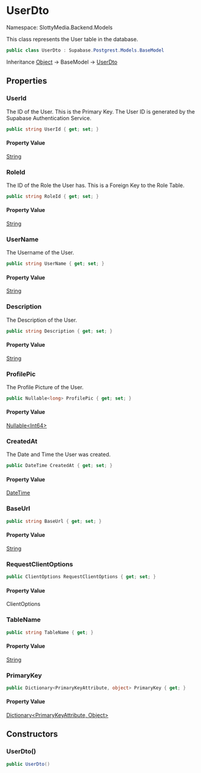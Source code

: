 # UserDto

Namespace: SlottyMedia.Backend.Models

This class represents the User table in the database.

```csharp
public class UserDto : Supabase.Postgrest.Models.BaseModel
```

Inheritance [Object](https://docs.microsoft.com/en-us/dotnet/api/system.object) → BaseModel → [UserDto](./slottymedia.backend.models.userdto.md)

## Properties

### **UserId**

The ID of the User. This is the Primary Key. The User ID is generated by the Supabase Authentication Service.

```csharp
public string UserId { get; set; }
```

#### Property Value

[String](https://docs.microsoft.com/en-us/dotnet/api/system.string)<br>

### **RoleId**

The ID of the Role the User has. This is a Foreign Key to the Role Table.

```csharp
public string RoleId { get; set; }
```

#### Property Value

[String](https://docs.microsoft.com/en-us/dotnet/api/system.string)<br>

### **UserName**

The Username of the User.

```csharp
public string UserName { get; set; }
```

#### Property Value

[String](https://docs.microsoft.com/en-us/dotnet/api/system.string)<br>

### **Description**

The Description of the User.

```csharp
public string Description { get; set; }
```

#### Property Value

[String](https://docs.microsoft.com/en-us/dotnet/api/system.string)<br>

### **ProfilePic**

The Profile Picture of the User.

```csharp
public Nullable<long> ProfilePic { get; set; }
```

#### Property Value

[Nullable&lt;Int64&gt;](https://docs.microsoft.com/en-us/dotnet/api/system.nullable-1)<br>

### **CreatedAt**

The Date and Time the User was created.

```csharp
public DateTime CreatedAt { get; set; }
```

#### Property Value

[DateTime](https://docs.microsoft.com/en-us/dotnet/api/system.datetime)<br>

### **BaseUrl**

```csharp
public string BaseUrl { get; set; }
```

#### Property Value

[String](https://docs.microsoft.com/en-us/dotnet/api/system.string)<br>

### **RequestClientOptions**

```csharp
public ClientOptions RequestClientOptions { get; set; }
```

#### Property Value

ClientOptions<br>

### **TableName**

```csharp
public string TableName { get; }
```

#### Property Value

[String](https://docs.microsoft.com/en-us/dotnet/api/system.string)<br>

### **PrimaryKey**

```csharp
public Dictionary<PrimaryKeyAttribute, object> PrimaryKey { get; }
```

#### Property Value

[Dictionary&lt;PrimaryKeyAttribute, Object&gt;](https://docs.microsoft.com/en-us/dotnet/api/system.collections.generic.dictionary-2)<br>

## Constructors

### **UserDto()**

```csharp
public UserDto()
```
